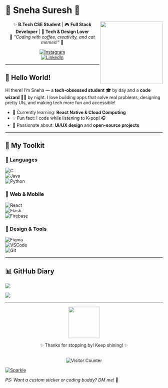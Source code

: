 # **💖 Sneha Suresh 🌸**  

<div align="center">  
<img src="https://media.giphy.com/media/L1R1tvI9svkIWwpVYr/giphy.gif" width="200" align="right">  

✨ **B.Tech CSE Student** | 🎮 **Full Stack Developer** | 🌈 **Tech & Design Lover**  
💌 *"Coding with coffee, creativity, and cat memes!"* 🐾  

[![Instagram](https://img.shields.io/badge/-Pink_Instagram-E4405F?style=for-the-badge&logo=instagram&logoColor=white)](https://instagram.com/snehhhhhhaa)  
[![LinkedIn](https://img.shields.io/badge/-Lilac_LinkedIn-0A66C2?style=for-the-badge&logo=linkedin&logoColor=white)](https://linkedin.com/in/snehhhhhhaa)  
</div>  

---

## 🍄 **Hello World!**  
Hi there! I’m Sneha — a **tech-obsessed student** 🎓 by day and a **code wizard** 🧙‍♀️ by night. I love building apps that solve real problems, designing pretty UIs, and making tech more fun and accessible!  

- 🌱 Currently learning: **React Native & Cloud Computing**  
- 💡 Fun fact: I code while listening to K-pop! 🎧  
- 🎨 Passionate about: **UI/UX design** and **open-source projects**  

---

## 🎀 **My Toolkit**  

### 💌 **Languages**  
![C](https://img.shields.io/badge/C-A8B9CC?style=flat&logo=c&logoColor=white&labelColor=purple)  
![Java](https://img.shields.io/badge/Java-FFD700?style=flat&logo=java&logoColor=black&labelColor=pink)  
![Python](https://img.shields.io/badge/Python-FF69B4?style=flat&logo=python&logoColor=white)  

### 🌸 **Web & Mobile**  
![React](https://img.shields.io/badge/React-61DAFB?style=flat&logo=react&logoColor=black&labelColor=hotpink)  
![Flask](https://img.shields.io/badge/Flask-000000?style=flat&logo=flask&logoColor=white&labelColor=deeppink)  
![Firebase](https://img.shields.io/badge/Firebase-FFCA28?style=flat&logo=firebase&logoColor=black&labelColor=white)  

### 🧸 **Design & Tools**  
![Figma](https://img.shields.io/badge/Figma-FF69B4?style=flat&logo=figma&logoColor=white)  
![VSCode](https://img.shields.io/badge/VSCode-007ACC?style=flat&logo=visual-studio-code&logoColor=white&labelColor=mediumvioletred)  
![Git](https://img.shields.io/badge/Git-FF1493?style=flat&logo=git&logoColor=white)  

---

## 📊 **GitHub Diary**  

![](https://github-readme-stats.vercel.app/api?username=snehhhhhhaa&show_icons=true&theme=radical&hide_border=true&bg_color=FFB6C1&title_color=FF69B4&icon_color=FFFFFF)  

![](https://github-readme-streak-stats.herokuapp.com/?user=snehhhhhhaa&theme=tokyonight&hide_border=true&background=FFE4E1&ring=FF69B4&fire=FF1493)  

---

<div align="center">  
  <img src="https://media.giphy.com/media/26tn33aiTi1jkl6H6/giphy.gif" width="100">  
  <p>✨ Thanks for stopping by! Keep shining! ✨</p>  
  <br>  
  <img src="https://profile-counter.glitch.me/snehhhhhhaa/count.svg" alt="Visitor Counter">  
</div>  


[![Sparkle](https://img.shields.io/badge/Made_with_💖-FF69B4?style=for-the-badge)](https://github.com/snehhhhhhaa)  

*PS: Want a custom sticker or coding buddy? DM me!* 🍬  
